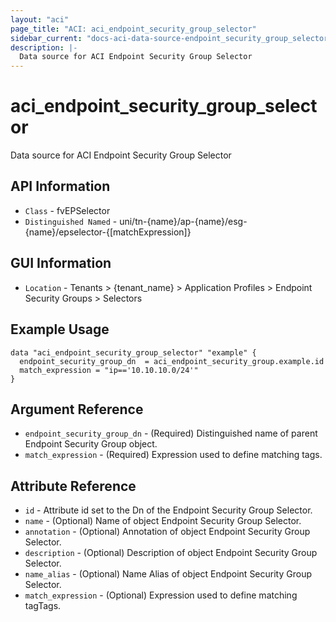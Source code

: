```yaml
---
layout: "aci"
page_title: "ACI: aci_endpoint_security_group_selector"
sidebar_current: "docs-aci-data-source-endpoint_security_group_selector"
description: |-
  Data source for ACI Endpoint Security Group Selector
---
```


# aci_endpoint_security_group_selector #

Data source for ACI Endpoint Security Group Selector

## API Information ##

* `Class` - fvEPSelector
* `Distinguished Named` - uni/tn-{name}/ap-{name}/esg-{name}/epselector-{[matchExpression]}

## GUI Information ##

* `Location` - Tenants > {tenant_name} > Application Profiles > Endpoint Security Groups > Selectors

## Example Usage ##

```hcl
data "aci_endpoint_security_group_selector" "example" {
  endpoint_security_group_dn  = aci_endpoint_security_group.example.id
  match_expression = "ip=='10.10.10.0/24'"
}
```

## Argument Reference ##

* `endpoint_security_group_dn` - (Required) Distinguished name of parent Endpoint Security Group object.
* `match_expression` - (Required) Expression used to define matching tags.

## Attribute Reference ##

* `id` - Attribute id set to the Dn of the Endpoint Security Group Selector.
* `name` - (Optional) Name of object Endpoint Security Group Selector.
* `annotation` - (Optional) Annotation of object Endpoint Security Group Selector.
* `description` - (Optional) Description of object Endpoint Security Group Selector.
* `name_alias` - (Optional) Name Alias of object Endpoint Security Group Selector.
* `match_expression` - (Optional) Expression used to define matching tagTags.
